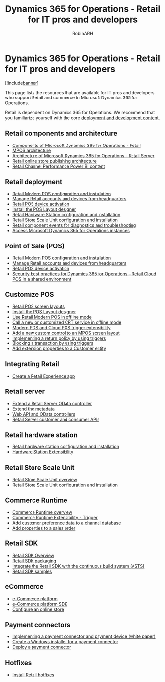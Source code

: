 ﻿---
# required metadata

title: Dynamics 365 for Operations  -  Retail for IT pros and developers
description: This page lists the resources that are available for IT pros and developers who support Retail and commerce in Microsoft Dynamics 365 for Operations.
author: RobinARH
nmanager: AnnBe
ms.date: 04/04/2017
ms.topic: article
ms.prod: 
ms.service: Dynamics365Operations
ms.technology: 

# optional metadata

# ms.search.form: 
o# ROBOTS: 
audience: Developer, IT Pro
# ms.devlang: 
# ms.reviewer: robinr
ms.search.scope: AX 7.0.0, Operations
# ms.tgt_pltfrm: 
ms.custom: 24411
ms.assetid: af9a7622-665e-4ed9-89ad-954d4705abfd
ms.search.region: Global
# ms.search.industry: 
ms.author: robinr
ms.search.validFrom: 2016-02-28
ms.dyn365.ops.version: AX 7.0.0

---

# Dynamics 365 for Operations  -  Retail for IT pros and developers

[!include[banner](../includes/banner.md)]


This page lists the resources that are available for IT pros and developers who support Retail and commerce in Microsoft Dynamics 365 for Operations.

Retail is dependent on Dynamics 365 for Operations. We recommend that you familiarize yourself with the core [deployment and development content](/dynamics365/operations/dev-itpro/index).

## Retail components and architecture
-   [Components of Microsoft Dynamics 365 for Operations - Retail](..\retail-components.md)
-   [MPOS architecture](retail-modern-pos-architecture.md)
-   [Architecture of Microsoft Dynamics 365 for Operations - Retail Server](retail-server-architecture.md)
-   [Retail online store publishing architecture](retail-online-store-publishing-architecture.md)
-   [Retail Channel Performance Power BI  content](/dynamics365/operations/dev-itpro/analytics/retail-channel-performance-dashboard-power-bi-data)

## Retail deployment
-   [Retail Modern POS configuration and installation](..\retail-modern-pos-device-activation.md)
-   [Manage Retail accounts and devices from headquarters](..\set-up-activation-accounts-validate-devices-hq.md)
-   [Retail POS device activation](retail-device-activation.md)
-   [Install the POS Layout designer](..\install-pos-layout-designer.md)
-   [Retail Hardware Station configuration and installation](..\retail-hardware-station-configuration-installation.md)
-   [Retail Store Scale Unit configuration and installation](retail-store-scale-unit-configuration-installation.md)
-   [Retail component events for diagnostics and troubleshooting](retail-component-events-diagnostics-troubleshooting.md)
-   [Access Microsoft Dynamics 365 for Operations instances](/dynamics365/operations/dev-itpro/dev-tools/access-instances)

## Point of Sale (POS)
-   [Retail Modern POS configuration and installation](..\retail-modern-pos-device-activation.md)
-   [Manage Retail accounts and devices from headquarters](..\set-up-activation-accounts-validate-devices-hq.md)
-   [Retail POS device activation](retail-device-activation.md)
-   [Security best practices for Dynamics 365 for Operations – Retail Cloud POS in a shared environment](secure-retail-cloud-pos.md)

## Customize POS
-   [Retail POS screen layouts](..\pos-screen-layouts.md)
-   [Install the POS Layout designer](..\install-pos-layout-designer.md)
-   [Use Retail Modern POS in offline mode](retail-modern-pos-offline.md)
-   [Call a new or customized CRT service in offline mode](call-crt-service-offline.md)
-   [Modern POS and Cloud POS trigger extensibility](modern-pos-trigger-extensibility.md)
-   [Add a new custom control to an MPOS screen layout](add-new-custom-control-mpos-screen-layout.md)
-   [Implementing a return policy by using triggers](trigger-example-return-policy.md)
-   [Blocking a transaction by using triggers](trigger-example-blocking-transaction.md)
-   [Add extension properties to a Customer entity](add-extension-properties.md)

## Integrating Retail
-   [Create a Retail Experience app](create-retail-experience-app.md)

## Retail server
-   [Extend a Retail Server OData controller](extend-retail-server-odata-controller.md)
-   [Extend the metadata](extend-metadata.md)
-   [Web API and OData controllers](odata-controllers-api.md)
-   [Retail Server customer and consumer APIs](retail-server-customer-consumer-api.md)

## Retail hardware station
-   [Retail hardware station configuration and installation](..\retail-hardware-station-configuration-installation.md)
-   [Hardware Station Extensibility](hardware-station-extensibility.md)

## Retail Store Scale Unit
-   [Retail Store Scale Unit overview](retail-store-system-begin.md)
-   [Retail Store Scale Unit configuration and installation](retail-store-scale-unit-configuration-installation.md)

## Commerce Runtime
-   [Commerce Runtime overview](commerce-runtime-overview.md)
-   [Commerce Runtime Extensibility - Trigger](commerce-runtime-extensibility-trigger.md)
-   [Add customer preference data to a channel database](add-customer-preference-channel.md)
-   [Add properties to a sales order](add-properties-sales-order.md)

## Retail SDK
-   [Retail SDK Overview](retail-sdk\retail-sdk-overview.md)
-   [Retail SDK packaging](retail-sdk\retail-sdk-packaging.md)
-   [Integrate the Retail SDK with the continuous build system (VSTS)](retail-sdk\integrate-retail-sdk-continuous-build.md)
-   [Retail SDK samples](retail-sdk\retail-sdk-samples.md)

## eCommerce
-   [e-Commerce platform](ecommerce-platform.md)
-   [e-Commerce platform SDK](ecommerce-platform-sdk.md)
-   [Configure an online store](configure-online-store.md)

## Payment connectors
-   [Implementing a payment connector and payment device (white paper)](http://download.microsoft.com/download/4/D/7/4D7C6B05-0C23-4C6C-BA13-AB62ED08AA61/The%20Guide%20to%20Implementing%20Payment%20Connector%20and%20Payment%20Device.docx)
-   [Create a Windows installer for a payment connector](create-windows-installer-payment-connector.md)
-   [Deploy a payment connector](deploy-payment-connector.md)

## Hotfixes
-   [Install Retail hotfixes](install-retail-hotfix.md)





